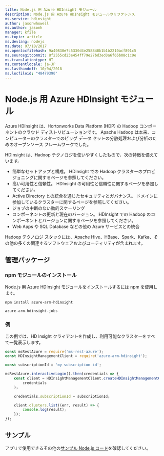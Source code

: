 ```yaml
---
title: Node.js 用 Azure HDInsight モジュール
description: Node.js 用 Azure HDInsight モジュールのリファレンス
ms.service: hdinsight
author: jasonwhowell
ms.author: jasonh
manager: kfile
ms.topic: article
ms.devlang: nodejs
ms.date: 07/18/2017
ms.openlocfilehash: 9a40830e7c5330d4e258840b1b1b2210acf891c5
ms.sourcegitcommit: 8f2555cd23e454ff79e27bd3ed0a6f65b08c1c9e
ms.translationtype: HT
ms.contentlocale: ja-JP
ms.lasthandoff: 10/04/2018
ms.locfileid: "48479390"
---
```

# <a name="azure-hdinsight-modules-for-nodejs"></a>Node.js 用 Azure HDInsight モジュール

Azure HDInsight は、Hortonworks Data Platform (HDP) の Hadoop コンポーネントのクラウド ディストリビューションです。 Apache Hadoop は本来、コンピューターのクラスターでのビッグ データ セットの分散処理および分析のためのオープンソース フレームワークでした。

HDInsight は、Hadoop テクノロジを使いやすくしたもので、次の特徴を備えています。
- 簡単なセットアップと構成。 HDInsight での Hadoop クラスターのプロビジョニングに関するページを参照してください。
- 高い可用性と信頼性。 HDInsight の可用性と信頼性に関するページを参照してください。
- Active Directory との統合を通じたセキュリティとガバナンス。 ドメインに参加しているクラスターに関するページを参照してください。
- ジョブの中断のない動的スケーリング
- コンポーネントの更新と現在のバージョン。 HDInsight での Hadoop のコンポーネントとバージョンに関するページを参照してください。
- Web Apps や SQL Database などの他の Azure サービスとの統合

Hadoop テクノロジ スタックには、Apache Hive、HBase、Spark、Kafka、その他の多くの関連するソフトウェアおよびユーティリティが含まれます。 

## <a name="management-package"></a>管理パッケージ

### <a name="install-the-npm-modules"></a>npm モジュールのインストール

Node.js 用 Azure HDInsight モジュールをインストールするには npm を使用します。

```bash
npm install azure-arm-hdinsight
```

```bash
azure-arm-hdinsight-jobs
```

### <a name="example"></a>例 

この例では、HD Insight クライアントを作成し、利用可能なクラスターをすべて一覧表示します。 

```javascript
const msRestAzure = require('ms-rest-azure');
const HDInsightManagementClient = require('azure-arm-hdinsight');

const subscriptionId = 'my-subscription-id';

msRestAzure.interactiveLogin().then(credentials => {
    const client = HDInsightManagementClient.createHDInsightManagementClient(
        credentials
    );

    credentials.subscriptionId = subscriptionId;

    client.clusters.list((err, result) => {
        console.log(result);
    });
});
```

## <a name="samples"></a>サンプル

アプリで使用できるその他の[サンプル Node.js コード](https://azure.microsoft.com/resources/samples/?platform=nodejs)を確認してください。
